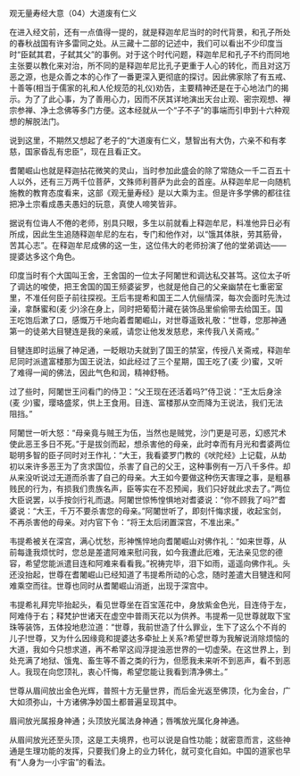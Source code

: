 
观无量寿经大意（04）大道废有仁义

在进入经文前，还有一点值得一提的，就是释迦牟尼当时的时代背景，和孔子所处的春秋战国有许多雷同之处。从三藏十二部的记述中，我们可以看出不少印度当时“臣弑其君，子弑其父”的事例。对于这个时代问题，释迦牟尼和孔子不约而同地主张要以教化来对治，所不同的是释迦牟尼比孔子更重于人心的转化，而且对这万恶之源，也是众善之本的心作了一番更深入更彻底的探讨。因此佛家除了有五戒、十善等(相当于儒家的礼和人伦规范的礼仪)劝告，主要精神还是在于心地法门的揭示。为了了此心事，为了善用心力，因而不厌其详地演出天台止观、密宗观想、禅宗参禅、净土念佛等多门方便。这本经就从一个“子不子”的事端而引申到十六种观想的解脱法门。

说到这里，不期然又想起了老子的“大道废有仁义，慧智出有大伪，六亲不和有孝慈，国家昏乱有忠臣”，现在且看正文。

耆闍崛山也就是释迦拈花微笑的灵山，当时参加此盛会的除了常随众一千二百五十人以外，还有三万两千位菩萨，文殊师利菩萨为此会的首座。从释迦牟尼一向随机施教的教育态度看来，这部《观无量寿经》是以大乘为主。但是许多学佛的都往往把净土宗看成愚夫愚妇的玩意，真使人啼笑皆非。

据说有位诲人不倦的老师，别具只眼，多生以前就看上释迦牟尼，料准他异日必有所成，因此生生追随释迦牟尼的左右，专门和他作对，以“饿其体肤，劳其筋骨，苦其心志”。在释迦牟尼成佛的这一生，这位伟大的老师扮演了他的堂弟调达——提婆达多这个角色。

印度当时有个大国叫王舍，王舍国的一位太子阿闍世和调达私交甚笃。这位太子听了调达的唆使，把王舍国的国王频婆娑罗，也就是他自己的父亲幽禁在七重密室里，不准任何臣子前往探视。王后韦提希和国王二人伉俪情深，每次会面时先洗过澡，拿酥蜜和(麦 少)涂在身上，同时把葡萄汁藏在装饰品里偷偷带去给国王。国王吃饱后漱了口，感慨万千地向着耆闍崛山，对世尊遥致礼敬：“世尊，您那神通第一的徒弟大目犍连是我的亲戚，请您让他发发慈悲，来传我八关斋戒。”

目犍连即时运展了神足通，一眨眼功夫就到了国王的禁室，传授八关斋戒，释迦牟尼同时派遣富楼那为国王说法，如此经过了三个星期，国王吃了(麦 少)蜜，又听了难得一闻的佛法，因此气色和润，精神舒畅。

过了些时，阿闍世王问看门的侍卫：“父王现在还活着吗?”侍卫说：“王太后身涂(麦 少)蜜，璎珞盛浆，供上王食用。目连、富楼那从空而降为王说法，我们无法阻挡。”

阿闍世一听大怒：“母亲竟与贼王为伍，当然也是贼党，沙门更是可恶，幻惑咒术使此恶王多日不死。”于是拔剑而起，想杀害他的母亲，此时幸而有月光和耆婆两位聪明多智的臣子同时对王作礼：“大王，我看婆罗门教的《吠陀经》上记载，从劫初以来许多恶王为了贪求国位，杀害了自己的父王，这种事例有一万八千多件。却从来没听说过无道而杀害了自己的母亲。大王如今要做这种伤天害理之事，是粗暴贱民的行为，有损我们贵族名声，臣等实在不忍预闻，我们只好就此求去了。”两位大臣说罢，以手按剑行礼而退。阿闍世惊怖惶惧地对耆婆说：“你不顾我了吗?”耆婆说：“大王，千万不要杀害您的母亲。”阿闍世听了，即刻忏悔求援，收起宝剑，不再杀害他的母亲。对内官下令：“将王太后闭置深宫，不准出来。”

韦提希被关在深宫，满心忧愁，形神憔悴地向耆闍崛山对佛作礼：“如来世尊，从前每逢我烦忧时，您总是差遣阿难来慰问我，如今我遭此厄难，无法亲见您的德容，希望您能派遣目连和阿难来看看我。”祝祷完毕，泪下如雨，遥遥向佛作礼。头还没抬起，世尊在耆闍崛山已经知道了韦提希所动的心念，随时差遣大目犍连和阿难乘空而往。世尊也同时从耆闍崛山消逝，出现于深宫中。

韦提希礼拜完毕抬起头，看见世尊坐在百宝莲花中，身放紫金色光，目连侍于左，阿难侍于右；释梵护世诸天在虚空中普雨天花以为供养。韦提希一见世尊就取下宝珠等装饰，五体投地悲泣道：“世尊，我前世造了什么罪业，生下了这么个不肖的儿子!世尊，又为什么因缘竟和提婆达多牵扯上关系?希望世尊为我解说消除烦恼的大道，我如今只想求道，再不希罕这阎浮提浊恶世界的一切虚荣。在这世界上，到处充满了地狱、饿鬼、畜生等不善之类的行为，但愿我未来听不到恶声，看不到恶人。我现在向您顶礼，衷心忏悔，希望您能让我看到清净佛土。”

世尊从眉间放出金色光辉，普照十方无量世界，而后金光返至佛顶，化为金台，广大如须弥山，十方诸佛净妙国土都普遍呈现其中。

眉间放光属报身神通；头顶放光属法身神通；唇嘴放光属化身神通。

从眉间放光还至头顶，这是工夫境界，也可以说是自性功能；就密意而言，这些神通是生理功能的发挥，只要我们身上的业力转化，就可变化自如。中国的道家也早有“人身为一小宇宙”的看法。